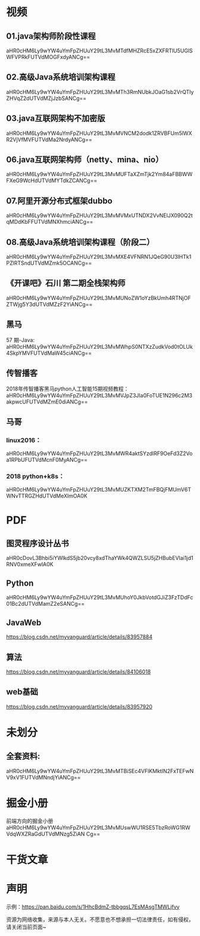# 视频

## 01.java架构师阶段性课程
aHR0cHM6Ly9wYW4uYmFpZHUuY29tL3MvMTdfMHZRcE5xZXFRTlU5UGlSWFVPRkFUTVdMOGFxdyANCg==

## 02.高级Java系统培训架构课程
aHR0cHM6Ly9wYW4uYmFpZHUuY29tL3MvMTh3RmNUbkJOaG1sb2VrQTIyZHVqZ2dUTVdMZjJzbSANCg==

## 03.java互联网架构不加密版
aHR0cHM6Ly9wYW4uYmFpZHUuY29tL3MvMVNCM2dodk1ZRVBFUm5lWXR2VjVfMVFUTVdMa2NrdyANCg==

## 06.java互联网架构师（netty、mina、nio）
aHR0cHM6Ly9wYW4uYmFpZHUuY29tL3MvMUFTaXZmTjk2Ym84aFBBWWFXeG9WcHdUTVdMYTdkZCANCg==

## 07.阿里开源分布式框架dubbo
aHR0cHM6Ly9wYW4uYmFpZHUuY29tL3MvMVMxUTNDX2VvNElJX090Q2tqMDdKbFFUTVdMNXhmciANCg==

## 08.高级Java系统培训架构课程（阶段二）
aHR0cHM6Ly9wYW4uYmFpZHUuY29tL3MvMXE4VFNRN1JQeG90U3lHTk1PZlRTSndUTVdMZmk5OCANCg==

## 《开课吧》石川 第二期全栈架构师
aHR0cHM6Ly9wYW4uYmFpZHUuY29tL3MvMUNoZW1oYzBkUmh4RTNjOFZTWjg5Y3dUTVdMZzF2YiANCg==

## 黑马
57 期-Java:
aHR0cHM6Ly9wYW4uYmFpZHUuY29tL3MvMWhpS0NTXzZudkVod0tOLUk4SkpYMVFUTVdMaW45ciANCg==

## 传智播客
2018年传智播客黑马python人工智能15期视频教程：
aHR0cHM6Ly9wYW4uYmFpZHUuY29tL3MvMVJpZ3JIa0FoTUE1N296c2M3akpwcUFUTVdMZmE0diANCg==

## 马哥
### linux2016：
aHR0cHM6Ly9wYW4uYmFpZHUuY29tL3MvMWR4aktSYzdlRF9OeFd3Z2Voa1RPbUFUTVdMcnF0MyANCg==

### 2018 python+k8s：
aHR0cHM6Ly9wYW4uYmFpZHUuY29tL3MvMUZKTXM2TmFBQjFMUmV6TWNvTTRGZHdUTVdMeXlmOA0K


# PDF
## 图灵程序设计丛书
aHR0cDovL3Bhbi5iYWlkdS5jb20vcy8xdThaYWk4QWZLSU5jZHBubEVIai1jd1RNV0xmeXFwIA0K

## Python
aHR0cHM6Ly9wYW4uYmFpZHUuY29tL3MvMUhoY0JkbVotdGJiZ3FzTDdFc01Bc2dUTVdMamZ2eSANCg==

## JavaWeb
https://blog.csdn.net/myvanguard/article/details/83957884

## 算法
https://blog.csdn.net/myvanguard/article/details/84106018

## web基础
https://blog.csdn.net/myvanguard/article/details/83957920

# 未划分
## 全套资料:
aHR0cHM6Ly9wYW4uYmFpZHUuY29tL3MvMTBiSEc4VFlKMktIN2FxTEFwNV9xV1FUTVdMNndjYiANCg==


# 掘金小册
前端方向的掘金小册
aHR0cHM6Ly9wYW4uYmFpZHUuY29tL3MvMUswWU1RSE5TbzRoWG1RWVdqWXZRaGdUTVdMNzg5ZiAN
Cg==


# 干货文章

# 声明


示例：https://pan.baidu.com/s/1HhcBdmZ-tbbgqsL7EsMAsgTMWLjfvy

资源为网络收集，来源与本人无关。不愿意也不想承担一切法律责任，如有侵权，请关闭当前页面~
